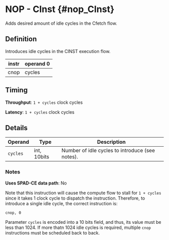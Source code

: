 # NOP - CInst {#nop_CInst}

Adds desired amount of idle cycles in the Cfetch flow.

## Definition

Introduces idle cycles in the CINST execution flow.

| instr | operand 0 |
|-|-|
| cnop | cycles |

## Timing

**Throughput**: `1 + cycles` clock cycles

**Latency**: `1 + cycles` clock cycles

## Details

| Operand | Type | Description |
|-|-|-|
| `cycles` | int, 10bits | Number of idle cycles to introduce (see notes). |

### Notes

**Uses SPAD-CE data path**: No

Note that this instruction will cause the compute flow to stall for `1 + cycles` since it takes 1 clock cycle to dispatch the instruction. Therefore, to introduce a single idle cycle, the correct instruction is:

```
cnop, 0
```

Parameter `cycles` is encoded into a 10 bits field, and thus, its value must be less than 1024. If more thatn 1024 idle cycles is required, multiple `cnop` instructions must be scheduled back to back.
